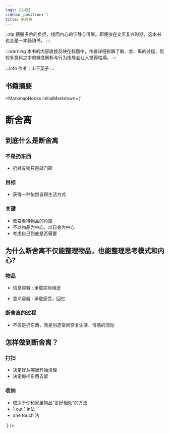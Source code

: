 ```yaml
---
tags: [心理]
sidebar_position: 1
title: 断舍离
---
```


:::tip
摆脱多余的负担，找回内心的宁静与清晰。即便放在文艺复兴时期，这本书也会是一本畅销书。
:::

:::warning
本书的内容直接反映在标题中，作者详细拆解了断、舍、离的过程，但较多意料之中的概念解析与行为指导会让人觉得枯燥。
:::

:::info
作者：山下英子
:::

## 书籍摘要

<MarkmapHooks initialMarkdown={`

# 断舍离

## 到底什么是断舍离

### 不是扔东西

- 扔掉废物只是敲门砖

### 目标

- 获得一种怡然自得生活方式

### 关键

- 改变看待物品的角度
- 不以物品为中心，以自身为中心
- 考虑自己到底是否需要

## 为什么断舍离不仅能整理物品，也能整理思考模式和内心?

### 物品

- 信息容器 : 承载实际用途

- 意义容器 : 承载感受，回忆

### 断舍离的过程

- 不仅是扔东西，而是创造空间恢复生活，情感的流动

## 怎样做到断舍离？

### 打扫

- 决定好从哪里开始清理
- 决定每样东西去留

### 收纳

- 取决于你和家里物品“友好相处”的方法
- 1 out 1 in法
- one touch 法

`} />
